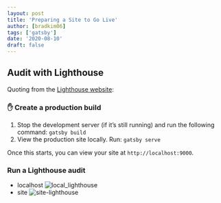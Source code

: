 ```yaml
---
layout: post
title: 'Preparing a Site to Go Live'
author: [bradkim06]
tags: ['gatsby']
date: '2020-08-10'
draft: false
---
```


Audit with Lighthouse
---
Quoting from the [Lighthouse website](https://developers.google.com/web/tools/lighthouse/):

### ✋ Create a production build
1. Stop the development server (if it’s still running) and run the following command:
`gatsby build`
2. View the production site locally. Run:
`gatsby serve`

Once this starts, you can view your site at `http://localhost:9000`.

### Run a Lighthouse audit

- localhost
![local_lighthouse](../img/local_lighthouse.jpg)
- site
![site-lighthouse](../img/site_lighthouse.jpg)
